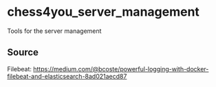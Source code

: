 # chess4you_server_management
Tools for the server management
## Source
Filebeat:
  https://medium.com/@bcoste/powerful-logging-with-docker-filebeat-and-elasticsearch-8ad021aecd87
